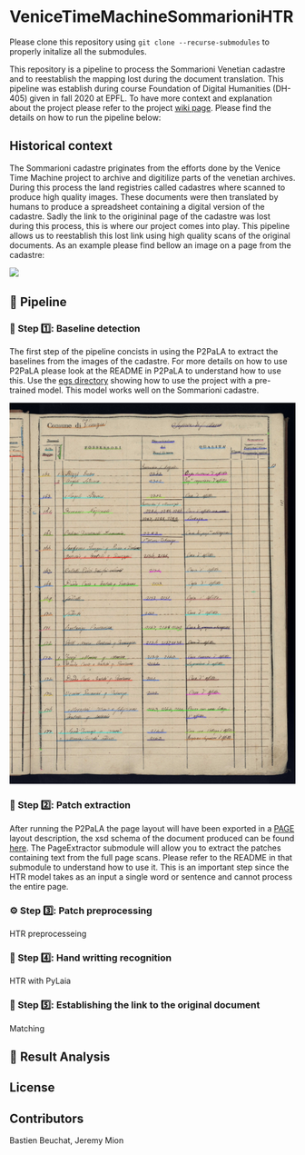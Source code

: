 # VeniceTimeMachineSommarioniHTR

Please clone this repository using ```git clone --recurse-submodules``` to properly initalize all the submodules.

This repository is a pipeline to process the Sommarioni Venetian cadastre and to reestablish the mapping lost during the document translation.
This pipeline was establish during course  Foundation of Digital Humanities (DH-405) given in fall 2020 at EPFL.
To have more context and explanation about the project please refer to the project [wiki page](http://fdh.epfl.ch/index.php/Deciphering_Venetian_handwriting).
Please find the details on how to run the pipeline below:

## Historical context
The Sommarioni cadastre priginates from the efforts done by the Venice Time Machine project to archive and digitilize parts of the venetian archives.
During this process the land registries called cadastres where scanned to produce high quality images. These documents were then translated by humans
to produce a spreadsheet containing a digital version of the cadastre. Sadly the link to the origininal page of the cadastre was lost during this process,
this is where our project comes into play. This pipeline allows us to reestablish this lost link using high quality scans of the original documents. As an example please find bellow an image on a page from the cadastre:

<img src="http://fdh.epfl.ch/images/2/29/Censo-stabile_Sommarioni-napoleonici_reg-1_0015_013.jpg" width=40% class="center">

## 🏃 Pipeline
### 📝 Step 1️⃣: Baseline detection
The first step of the pipeline concists in using the P2PaLA to extract the baselines from the images of the cadastre. For more details on how to use P2PaLA please look at the README in P2PaLA to understand how to use this. Use the [egs directory](https://github.com/lquirosd/P2PaLA/tree/1cb2b7658b54db1e37324ee9b24fc333acb65779/egs/pre_trained) showing how to use the project with a pre-trained model. This model works well on the Sommarioni cadastre.

![line detection](https://github.com/Jmion/VeniceTimeMachineSommarioniHTR/blob/master/Line_detection.png)

### 📜 Step 2️⃣: Patch extraction
After running the P2PaLA the page layout will have been exported in a [PAGE](http://www.primaresearch.org/tools/PAGELibraries) layout description, the xsd schema of the document produced can be found [here](https://www.primaresearch.org/schema/PAGE/gts/pagecontent/2019-07-15/pagecontent.xsd).
The PageExtractor submodule will allow you to extract the patches containing text from the full page scans. Please refer to the README in that submodule to understand how to use it. This is an important step since the HTR model takes as an input a single word or sentence and cannot process the entire page.

### ⚙️ Step 3️⃣: Patch preprocessing
HTR preprocesseing

### 📄 Step 4️⃣: Hand writting recognition
HTR with PyLaia

### 🔮 Step 5️⃣: Establishing the link to the original document
Matching

## 🎉 Result Analysis

## License

## Contributors
Bastien Beuchat, Jeremy Mion
